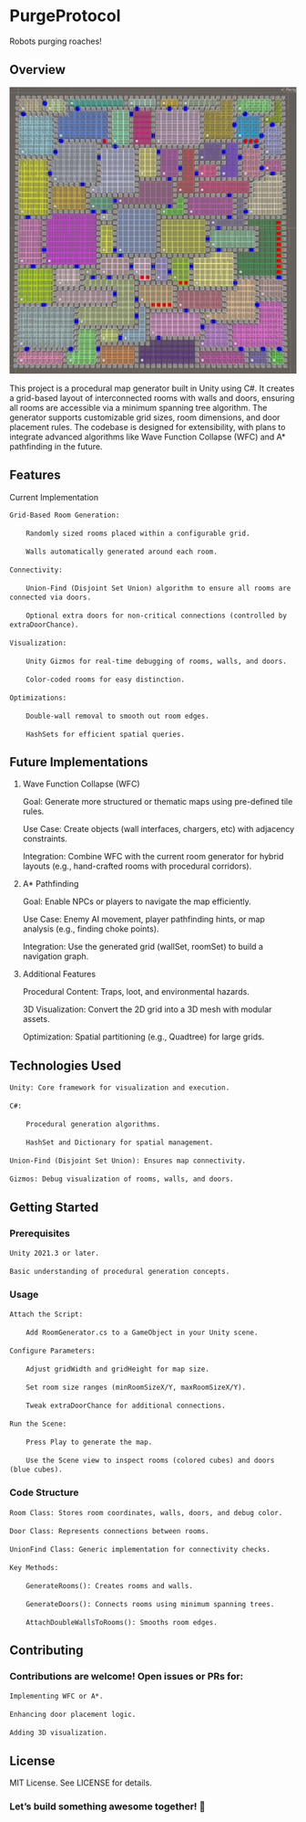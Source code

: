 # PurgeProtocol
Robots purging roaches!

## Overview

![map](map.png "Map")

This project is a procedural map generator built in Unity using C#. It creates a grid-based layout of interconnected rooms with walls and doors, ensuring all rooms are accessible via a minimum spanning tree algorithm. The generator supports customizable grid sizes, room dimensions, and door placement rules. The codebase is designed for extensibility, with plans to integrate advanced algorithms like Wave Function Collapse (WFC) and A* pathfinding in the future.

## Features
Current Implementation

    Grid-Based Room Generation:

        Randomly sized rooms placed within a configurable grid.

        Walls automatically generated around each room.

    Connectivity:

        Union-Find (Disjoint Set Union) algorithm to ensure all rooms are connected via doors.

        Optional extra doors for non-critical connections (controlled by extraDoorChance).

    Visualization:

        Unity Gizmos for real-time debugging of rooms, walls, and doors.

        Color-coded rooms for easy distinction.

    Optimizations:

        Double-wall removal to smooth out room edges.

        HashSets for efficient spatial queries.

## Future Implementations
1. Wave Function Collapse (WFC)

    Goal: Generate more structured or thematic maps using pre-defined tile rules.

    Use Case: Create objects (wall interfaces, chargers, etc) with adjacency constraints.

    Integration: Combine WFC with the current room generator for hybrid layouts (e.g., hand-crafted rooms with procedural corridors).

2. A* Pathfinding

    Goal: Enable NPCs or players to navigate the map efficiently.

    Use Case: Enemy AI movement, player pathfinding hints, or map analysis (e.g., finding choke points).

    Integration: Use the generated grid (wallSet, roomSet) to build a navigation graph.

3. Additional Features

    Procedural Content: Traps, loot, and environmental hazards.

    3D Visualization: Convert the 2D grid into a 3D mesh with modular assets.

    Optimization: Spatial partitioning (e.g., Quadtree) for large grids.

## Technologies Used

    Unity: Core framework for visualization and execution.

    C#:

        Procedural generation algorithms.

        HashSet and Dictionary for spatial management.

    Union-Find (Disjoint Set Union): Ensures map connectivity.

    Gizmos: Debug visualization of rooms, walls, and doors.

## Getting Started
### Prerequisites

    Unity 2021.3 or later.

    Basic understanding of procedural generation concepts.

### Usage

    Attach the Script:

        Add RoomGenerator.cs to a GameObject in your Unity scene.

    Configure Parameters:

        Adjust gridWidth and gridHeight for map size.

        Set room size ranges (minRoomSizeX/Y, maxRoomSizeX/Y).

        Tweak extraDoorChance for additional connections.

    Run the Scene:

        Press Play to generate the map.

        Use the Scene view to inspect rooms (colored cubes) and doors (blue cubes).


### Code Structure

    Room Class: Stores room coordinates, walls, doors, and debug color.

    Door Class: Represents connections between rooms.

    UnionFind Class: Generic implementation for connectivity checks.

    Key Methods:

        GenerateRooms(): Creates rooms and walls.

        GenerateDoors(): Connects rooms using minimum spanning trees.

        AttachDoubleWallsToRooms(): Smooths room edges.

## Contributing

### Contributions are welcome! Open issues or PRs for:

    Implementing WFC or A*.

    Enhancing door placement logic.

    Adding 3D visualization.

## License

MIT License. See LICENSE for details.

### Let’s build something awesome together! 🚀
